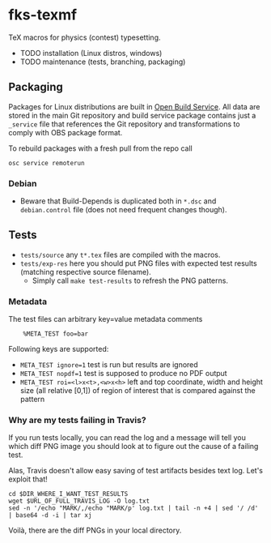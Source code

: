 # fks-texmf

TeX macros for physics (contest) typesetting.

* TODO installation (Linux distros, windows)
* TODO maintenance (tests, branching, packaging)


## Packaging

Packages for Linux distributions are built in [Open Build Service](http://build.opensuse.org/).
All data are stored in the main Git repository and build service package
contains just a `_service` file that references the Git repository and
transformations to comply with OBS package format.

To rebuild packages with a fresh pull from the repo call

    osc service remoterun

### Debian

  * Beware that Build-Depends is duplicated both in `*.dsc` and
    `debian.control` file (does not need frequent changes though).

## Tests

  * `tests/source` any `t*.tex` files are compiled with the macros.
  * `tests/exp-res` here you should put PNG files with expected test results
    (matching respective source filename).
    * Simply call `make test-results` to refresh the PNG patterns.

### Metadata

The test files can arbitrary key=value metadata comments
```
	%META_TEST foo=bar
```

Following keys are supported:

  * `META_TEST ignore=1` test is run but results are ignored
  * `META_TEST nopdf=1` test is supposed to produce no PDF output
  * `META_TEST roi=<l>x<t>,<w>x<h>` left and top coordinate, width and height
    size (all relative [0,1]) of region of interest that is compared against
    the pattern

### Why are my tests failing in Travis?

If you run tests locally, you can read the log and a message will tell you
which diff PNG image you should look at to figure out the cause of a failing
test.

Alas, Travis doesn't allow easy saving of test artifacts besides text log.
Let's exploit that!

```
cd $DIR_WHERE_I_WANT_TEST_RESULTS
wget $URL_OF_FULL_TRAVIS_LOG -O log.txt
sed -n '/echo "MARK/,/echo "MARK/p' log.txt | tail -n +4 | sed '/ /d' | base64 -d -i | tar xj
```

Voilà, there are the diff PNGs in your local directory.


